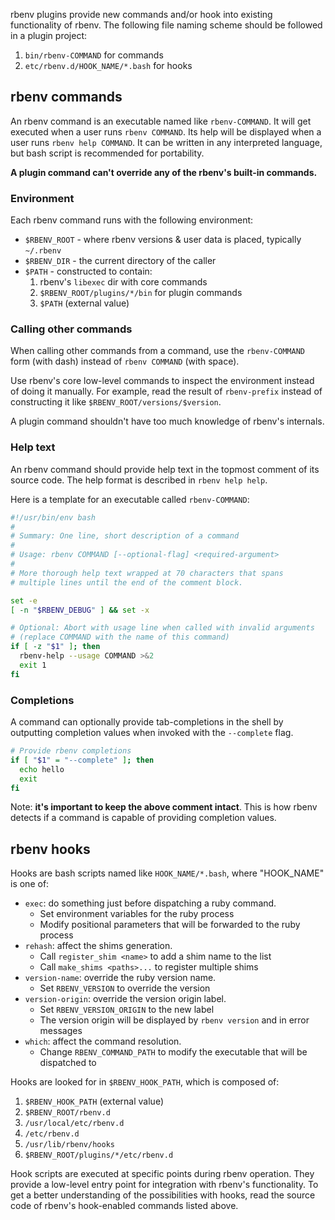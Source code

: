 rbenv plugins provide new commands and/or hook into existing functionality of
rbenv. The following file naming scheme should be followed in a plugin project:

1. `bin/rbenv-COMMAND` for commands
2. `etc/rbenv.d/HOOK_NAME/*.bash` for hooks


## rbenv commands

An rbenv command is an executable named like `rbenv-COMMAND`. It will get
executed when a user runs `rbenv COMMAND`. Its help will be displayed when a
user runs `rbenv help COMMAND`. It can be written in any interpreted language,
but bash script is recommended for portability.

**A plugin command can't override any of the rbenv's built-in commands.**

### Environment

Each rbenv command runs with the following environment:

* `$RBENV_ROOT` - where rbenv versions & user data is placed, typically `~/.rbenv`
* `$RBENV_DIR` - the current directory of the caller
* `$PATH` - constructed to contain:
  1. rbenv's `libexec` dir with core commands
  1. `$RBENV_ROOT/plugins/*/bin` for plugin commands
  1. `$PATH` (external value)

### Calling other commands

When calling other commands from a command, use the `rbenv-COMMAND` form (with
dash) instead of `rbenv COMMAND` (with space).

Use rbenv's core low-level commands to inspect the environment instead of doing
it manually. For example, read the result of `rbenv-prefix` instead of
constructing it like `$RBENV_ROOT/versions/$version`.

A plugin command shouldn't have too much knowledge of rbenv's internals.

### Help text

An rbenv command should provide help text in the topmost comment of its source
code. The help format is described in `rbenv help help`.

Here is a template for an executable called `rbenv-COMMAND`:

```sh
#!/usr/bin/env bash
#
# Summary: One line, short description of a command
#
# Usage: rbenv COMMAND [--optional-flag] <required-argument>
#
# More thorough help text wrapped at 70 characters that spans
# multiple lines until the end of the comment block.

set -e
[ -n "$RBENV_DEBUG" ] && set -x

# Optional: Abort with usage line when called with invalid arguments
# (replace COMMAND with the name of this command)
if [ -z "$1" ]; then
  rbenv-help --usage COMMAND >&2
  exit 1
fi
```

### Completions

A command can optionally provide tab-completions in the shell by outputting
completion values when invoked with the `--complete` flag.

``` sh
# Provide rbenv completions
if [ "$1" = "--complete" ]; then
  echo hello
  exit
fi
```

Note: **it's important to keep the above comment intact**. This is how rbenv
detects if a command is capable of providing completion values.


## rbenv hooks

Hooks are bash scripts named like `HOOK_NAME/*.bash`, where "HOOK_NAME" is one
of:

* `exec`: do something just before dispatching a ruby command.
  - Set environment variables for the ruby process
  - Modify positional parameters that will be forwarded to the ruby process
* `rehash`: affect the shims generation.
  - Call `register_shim <name>` to add a shim name to the list
  - Call `make_shims <paths>...` to register multiple shims
* `version-name`: override the ruby version name.
  - Set `RBENV_VERSION` to override the version
* `version-origin`: override the version origin label.
  - Set `RBENV_VERSION_ORIGIN` to the new label
  - The version origin will be displayed by `rbenv version` and in error messages
* `which`: affect the command resolution.
  - Change `RBENV_COMMAND_PATH` to modify the executable that will be dispatched to

Hooks are looked for in `$RBENV_HOOK_PATH`, which is composed of:

1. `$RBENV_HOOK_PATH` (external value)
1. `$RBENV_ROOT/rbenv.d`
1. `/usr/local/etc/rbenv.d`
1. `/etc/rbenv.d`
1. `/usr/lib/rbenv/hooks`
1. `$RBENV_ROOT/plugins/*/etc/rbenv.d`

Hook scripts are executed at specific points during rbenv operation. They
provide a low-level entry point for integration with rbenv's functionality. To
get a better understanding of the possibilities with hooks, read the source
code of rbenv's hook-enabled commands listed above.
